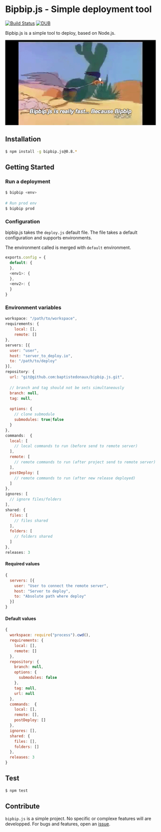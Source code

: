 # Bipbip.js - Simple deployment tool

[![Build Status](https://travis-ci.org/baptistedonaux/bipbip.js.svg?branch=0.8)](https://travis-ci.org/baptistedonaux/bipbip.js)
[![DUB](https://img.shields.io/dub/l/vibe-d.svg)](LICENSE)

Bipbip.js is a simple tool to deploy, based on Node.js.

![Bipbip.js](logo.gif)

## Installation

```bash
$ npm install -g bipbip.js@0.8.*
```
## Getting Started
### Run a deployment
```bash
$ bipbip <env>

# Run prod env
$ bipbip prod
```

### Configuration
bipbip.js takes the ```deploy.js``` default file. The file takes a default configuration and supports environments.

The environment called is merged with ```default``` environment.

```javascript
exports.config = {
  default: {
  },
  <env1>: {
  },
  <env2>: {
  }
}
```

### Environment variables
```javascript
workspace: "/path/to/workspace",
requirements: {
    local: [],
    remote: []
},
servers: [{
  user: "user",
  host: "server_to_deploy.io",
  to: "/path/to/deploy"
}],
repository: {
  url: "git@github.com:baptistedonaux/bipbip.js.git",

  // branch and tag should not be sets simultaneously
  branch: null,
  tag: null,
  
  options: {
    // clone submodule
    submodules: true|false
  }
},
commands:  {
  local: [
    // local commands to run (before send to remote server)
  ],
  remote: [
    // remote commands to run (after project send to remote server)
  ],
  postDeploy: [
    // remote commands to run (after new release deployed)
  ]
},
ignores: [
  // ignore files/folders
],
shared: {
  files: [
    // files shared
  ],
  folders: [
    // folders shared
  ]
},
releases: 3
```

#### Required values
```javascript
{
  servers: [{
    user: "User to connect the remote server",
    host: "Server to deploy",
    to: "Absolute path where deploy"
  }]
}
```

#### Default values
```javascript
{
  workspace: require("process").cwd(),
  requirements: {
    local: [],
    remote: []
  },
  repository: {
    branch: null,
    options: {
      submodules: false
    },
    tag: null,
    url: null
  },
  commands:  {
    local: [],
    remote: [],
    postDeploy: []
  },
  ignores: [],
  shared: {
    files: [],
    folders: []
  },
  releases: 3
}
```

## Test
```bash
$ npm test
```

## Contribute
```bipbip.js``` is a simple project. No specific or complexe features will are developped. For bugs and features, open an [issue](https://github.com/baptistedonaux/bipbip.js/issues).
